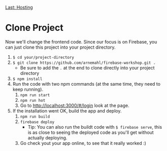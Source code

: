 [Last: Hosting](./hosting.md)

# Clone Project

Now we'll change the frontend code. Since our focus is on Firebase, you can just clone this project into your project directory.
    
1. `$ cd your/project-directory`
2. `$ git clone https://github.com/arnemahl/firebase-workshop.git .`
    * Be sure to add the `.` at the end to clone directly into your project directory
3. `$ npm install`
4. Run the code with two npm commands (at the same time, they need to keep running).
    1. `npm run start`
    2. `npm run hot`
    3. Go to [http://localhost:3000/#/login](http://localhost:3000/#/login) look at the page.
5. If the installation went OK, build the app and deploy.
    1. `npm run build`
    2. `firebase deploy`
        * Tip: You can also run the buildt code with `$ firebase serve`, this is as close to seeing the deployed code as you'll get without actually deploying.
    3. Go check yout your app online, to see that it really worked :)
